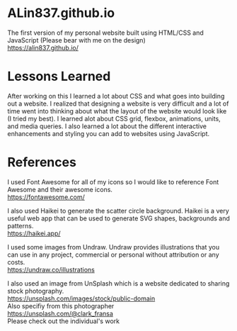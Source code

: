 # ALin837.github.io
The first version of my personal website built using HTML/CSS and JavaScript (Please bear with me on the design)\
https://alin837.github.io/

# Lessons Learned
After working on this I learned a lot about CSS and what goes into building out a website. I realized that designing a website is very difficult and a lot of time went into thinking about what the layout of the website would look like (I tried my best). I learned alot about CSS grid, flexbox, animations, units, and media queries.  I also learned a lot about the different interactive enhancements and styling you can add to websites using JavaScript. 

# References
I used Font Awesome for all of my icons so I would like to reference Font Awesome and their awesome icons.\
https://fontawesome.com/

I also used Haikei to generate the scatter circle background. Haikei is a very useful web app that can be used to generate SVG shapes, backgrounds and patterns.\
https://haikei.app/

I used some images from Undraw. Undraw provides illustrations that you can use in any project, commercial or personal without attribution or any costs. \
https://undraw.co/illustrations

I also used an image from UnSplash which is a website dedicated to sharing stock photography. \
https://unsplash.com/images/stock/public-domain \
Also specifiy from this photographer \
https://unsplash.com/@clark_fransa \
Please check out the individual's work 

